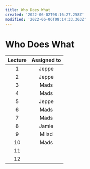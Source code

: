```yaml
---
title: Who Does What
created: '2022-06-02T08:16:27.258Z'
modified: '2022-06-06T08:14:33.363Z'
---
```


# Who Does What

| Lecture | Assigned to |
|:-------:|:-----------:|
| 1       | Jeppe       |
| 2       | Jeppe       |
| 3       | Mads        |
| 4       | Mads        |
| 5       | Jeppe       |
| 6       | Mads        |
| 7       | Mads        |
| 8       | Jamie       |
| 9       | Milad       |
| 10      | Mads        |
| 11      |             |
| 12      |             |

